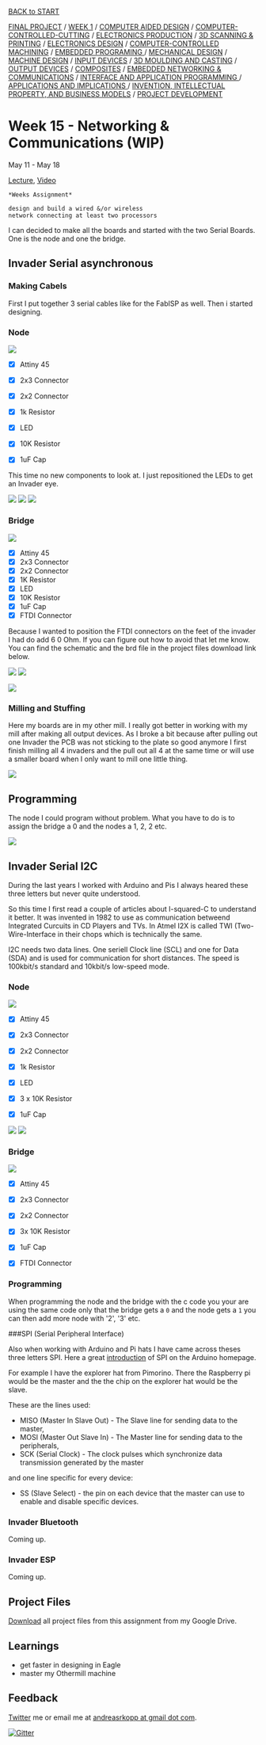 [BACK to START](../)

[FINAL PROJECT](../final) / [WEEK 1](../week1) / [COMPUTER AIDED DESIGN](../week2) / [COMPUTER-CONTROLLED-CUTTING](../week3) / [ELECTRONICS PRODUCTION](../week4) / [3D SCANNING & PRINTING](../week5) / [ELECTRONICS DESIGN](../week6)  / [COMPUTER-CONTROLLED MACHINING](../week7) / [EMBEDDED PROGRAMING ](../week8) / [MECHANICAL DESIGN](../week9) / [MACHINE DESIGN](../week10) / [INPUT DEVICES](../week11) / [3D MOULDING AND CASTING](../week12) / [OUTPUT DEVICES](../week13) / [COMPOSITES](../week14) / [EMBEDDED NETWORKING & COMMUNICATIONS](../week15) / [INTERFACE AND APPLICATION PROGRAMMING ](../week16) / [APPLICATIONS AND IMPLICATIONS ](../week17) / [INVENTION, INTELLECTUAL PROPERTY, AND BUSINESS MODELS](../week18) / [PROJECT DEVELOPMENT ](../week19)  


# Week 15 - Networking & Communications (WIP)

May 11 - May 18

[Lecture](http://academy.cba.mit.edu/classes/networking_communications/index.html), [Video](http://archive.fabacademy.org/archives/2016/master/videos/05-11/index.html)

~~~
*Weeks Assignment*

design and build a wired &/or wireless 
network connecting at least two processors

~~~

I can decided to make all the boards and started with the two Serial Boards. One is the node and one the bridge. 


## Invader Serial asynchronous

### Making Cabels 

First I put together 3 serial cables like for the FabISP as well. Then i started designing. 

### Node

![](./images/hello.bus.45.node.png)


* [x] Attiny 45
* [x] 2x3 Connector
* [x] 2x2 Connector
* [x] 1k Resistor
* [x] LED
* [x] 10K Resistor
* [x] 1uF Cap


This time no new components to look at. I just repositioned the LEDs to get an Invader eye. 

![](./images/screenshot3.jpg)
![](./images/screenshot4.jpg)
![](./images/image2.jpg)

### Bridge

![](./images/hello.bus.45.bridge.png)


* [x] Attiny 45
* [x] 2x3 Connector
* [x] 2x2 Connector
* [x] 1K Resistor
* [x] LED
* [x] 10K Resistor
* [x] 1uF Cap
* [x] FTDI Connector

Because I wanted to position the FTDI connectors on the feet of the invader I had do add 6 0 Ohm. If you can figure out how to avoid that let me know. You can find the schematic and the brd file in the project files download link below.


![](./images/screenshot1.jpg)
![](./images/screenshot51.jpg)

![](./images/asynbridge3.jpg)


### Milling and Stuffing 

Here my boards are in my other mill. I really got better in working with my mill after making all output devices. As I broke a bit because after pulling out one Invader the PCB was not sticking to the plate so good anymore I first finish milling all 4 invaders and the pull out all 4 at the same time or will use a smaller board when I only want to mill one little thing. 

![](./images/image1.jpg)

## Programming 

The node I could program without problem. What you have to do is to assign the   bridge a 0 and the nodes a 1, 2, 2 etc.


![](./images/screenshot8.jpg)


## Invader Serial I2C

During the last years I worked with Arduino and Pis I always heared these three letters but never quite understood. 

So this time I first read a couple of articles about I-squared-C to understand it better. It was invented in 1982 to use as communication betweend Integrated Curcuits in CD Players and TVs. In Atmel I2X is called TWI (Two-Wire-Interface in their chops which is technically the same.

I2C needs two data lines. One seriell Clock line (SCL) and one for Data (SDA) and is used for communication for short distances. The speed is 100kbit/s standard and 10kbit/s low-speed mode. 


### Node

![](./images/hello.I2C.45.node.png)


* [x] Attiny 45
* [x] 2x3 Connector
* [x] 2x2 Connector
* [x] 1k Resistor
* [x] LED
* [x] 3 x 10K Resistor
* [x] 1uF Cap


![](./images/screenshot6.jpg)
![](./images/screenshot7.jpg)

### Bridge

![](./images/hello.I2C.45.bridge.png)


* [x] Attiny 45
* [x] 2x3 Connector
* [x] 2x2 Connector
* [x] 3x  10K Resistor
* [x] 1uF Cap
* [x] FTDI Connector


### Programming

When programming the node and the bridge with the c code you your are using the same code only that the bridge gets a `0` and the node gets a `1` you can then add more node with '2', '3' etc. 


###SPI (Serial Peripheral Interface)

Also when working with Arduino and Pi hats I have came across theses three letters SPI. Here a great [introduction](https://www.arduino.cc/en/Reference/SPI) of SPI on the Arduino homepage. 

For example I have the explorer hat from Pimorino. There the Raspberry pi would be the master and the the chip on the explorer hat would be the slave.

These are the lines used:

* MISO (Master In Slave Out) - The Slave line for sending data to the master,
* MOSI (Master Out Slave In) - The Master line for sending data to the peripherals,
* SCK (Serial Clock) - The clock pulses which synchronize data transmission generated by the master

and one line specific for every device:
* SS (Slave Select) - the pin on each device that the master can use to enable and disable specific devices.


### Invader Bluetooth

Coming up.

### Invader ESP

Coming up. 


## Project Files

[Download](https://drive.google.com/folderview?id=0B3iYmii-HJ7TOWdGSWFwd1ZlZG8&usp=sharing) all project files from this assignment from my Google Drive.


## Learnings

* get faster in designing in Eagle
* master my Othermill machine


## Feedback

[Twitter](http://www.twitter.com/andreaskopp) me or email me at [andreasrkopp at gmail dot com](mailto:andreasrkopp@gmail.com).

[![Gitter](https://badges.gitter.im/ARKopp/fabacademy2016.svg)](https://gitter.im/ARKopp/fabacademy2016?utm_source=badge&utm_medium=badge&utm_campaign=pr-badge)